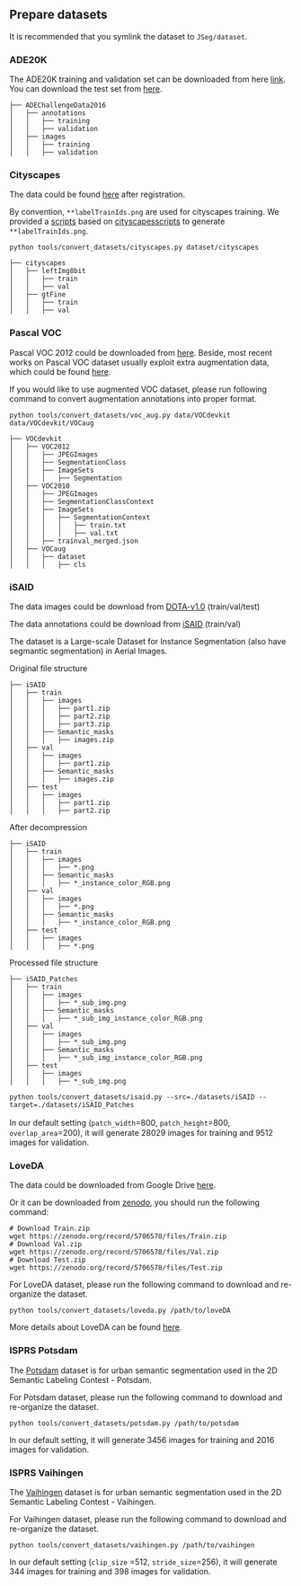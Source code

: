 ## Prepare datasets
It is recommended that you symlink the dataset to `JSeg/dataset`.

### ADE20K
The ADE20K training and validation set can be downloaded from here [link](http://data.csail.mit.edu/places/ADEchallenge/ADEChallengeData2016.zip).
You can download the test set from [here](http://data.csail.mit.edu/places/ADEchallenge/release_test.zip).
```
├── ADEChallengeData2016
│   ├── annotations
│   │   ├── training
│   │   ├── validation
│   ├── images
│   │   ├── training
│   │   ├── validation
```

### Cityscapes

The data could be found [here](https://www.cityscapes-dataset.com/downloads/) after registration.

By convention, `**labelTrainIds.png` are used for cityscapes training.
We provided a [scripts](https://github.com/open-mmlab/mmsegmentation/blob/master/tools/convert_datasets/cityscapes.py) based on [cityscapesscripts](https://github.com/mcordts/cityscapesScripts)
to generate `**labelTrainIds.png`.

```shell
python tools/convert_datasets/cityscapes.py dataset/cityscapes
```

```
├── cityscapes
│   ├── leftImg8bit
│   │   ├── train
│   │   ├── val
│   ├── gtFine
│   │   ├── train
│   │   ├── val
```


### Pascal VOC

Pascal VOC 2012 could be downloaded from [here](http://host.robots.ox.ac.uk/pascal/VOC/voc2012/VOCtrainval_11-May-2012.tar).
Beside, most recent works on Pascal VOC dataset usually exploit extra augmentation data, which could be found [here](http://www.eecs.berkeley.edu/Research/Projects/CS/vision/grouping/semantic_contours/benchmark.tgz).

If you would like to use augmented VOC dataset, please run following command to convert augmentation annotations into proper format.

```shell
python tools/convert_datasets/voc_aug.py data/VOCdevkit data/VOCdevkit/VOCaug
```


```
├── VOCdevkit
│   ├── VOC2012
│   │   ├── JPEGImages
│   │   ├── SegmentationClass
│   │   ├── ImageSets
│   │   │   ├── Segmentation
│   ├── VOC2010
│   │   ├── JPEGImages
│   │   ├── SegmentationClassContext
│   │   ├── ImageSets
│   │   │   ├── SegmentationContext
│   │   │   │   ├── train.txt
│   │   │   │   ├── val.txt
│   │   ├── trainval_merged.json
│   ├── VOCaug
│   │   ├── dataset
│   │   │   ├── cls
```

### iSAID

The data images could be download from [DOTA-v1.0](https://captain-whu.github.io/DOTA/dataset.html) (train/val/test)

The data annotations could be download from [iSAID](https://captain-whu.github.io/iSAID/dataset.html) (train/val)

The dataset is a Large-scale Dataset for Instance Segmentation (also have segmantic segmentation) in Aerial Images.

Original file structure
```
├── iSAID
│   ├── train
│   │   ├── images
│   │   │   ├── part1.zip
│   │   │   ├── part2.zip
│   │   │   ├── part3.zip
│   │   ├── Semantic_masks
│   │   │   ├── images.zip
│   ├── val
│   │   ├── images
│   │   │   ├── part1.zip
│   │   ├── Semantic_masks
│   │   │   ├── images.zip
│   ├── test
│   │   ├── images
│   │   │   ├── part1.zip
│   │   │   ├── part2.zip
```

After decompression
```
├── iSAID
│   ├── train
│   │   ├── images
│   │   │   ├── *.png
│   │   ├── Semantic_masks
│   │   │   ├── *_instance_color_RGB.png
│   ├── val
│   │   ├── images
│   │   │   ├── *.png
│   │   ├── Semantic_masks
│   │   │   ├── *_instance_color_RGB.png
│   ├── test
│   │   ├── images
│   │   │   ├── *.png
```

Processed file structure
```
├── iSAID_Patches
│   ├── train
│   │   ├── images
│   │   │   ├── *_sub_img.png
│   │   ├── Semantic_masks
│   │   │   ├── *_sub_img_instance_color_RGB.png
│   ├── val
│   │   ├── images
│   │   │   ├── *_sub_img.png
│   │   ├── Semantic_masks
│   │   │   ├── *_sub_img_instance_color_RGB.png
│   ├── test
│   │   ├── images
│   │   │   ├── *_sub_img.png
```

```shell
python tools/convert_datasets/isaid.py --src=./datasets/iSAID --target=./datasets/iSAID_Patches
```

In our default setting (`patch_width`=800, `patch_height`=800,　`overlap_area`=200), it will generate 28029 images for training and 9512 images for validation.

### LoveDA

The data could be downloaded from Google Drive [here](https://drive.google.com/drive/folders/1ibYV0qwn4yuuh068Rnc-w4tPi0U0c-ti?usp=sharing).

Or it can be downloaded from [zenodo](https://zenodo.org/record/5706578#.YZvN7SYRXdF), you should run the following command:

```shell
# Download Train.zip
wget https://zenodo.org/record/5706578/files/Train.zip
# Download Val.zip
wget https://zenodo.org/record/5706578/files/Val.zip
# Download Test.zip
wget https://zenodo.org/record/5706578/files/Test.zip
```

For LoveDA dataset, please run the following command to download and re-organize the dataset.

```shell
python tools/convert_datasets/loveda.py /path/to/loveDA
```

More details about LoveDA can be found [here](https://github.com/Junjue-Wang/LoveDA).

### ISPRS Potsdam

The [Potsdam](https://www.isprs.org/education/benchmarks/UrbanSemLab/2d-sem-label-potsdam.aspx)
dataset is for urban semantic segmentation used in the 2D Semantic Labeling Contest - Potsdam.

For Potsdam dataset, please run the following command to download and re-organize the dataset.

```shell
python tools/convert_datasets/potsdam.py /path/to/potsdam
```

In our default setting, it will generate 3456 images for training and 2016 images for validation.

### ISPRS Vaihingen

The [Vaihingen](https://www.isprs.org/education/benchmarks/UrbanSemLab/2d-sem-label-vaihingen.aspx)
dataset is for urban semantic segmentation used in the 2D Semantic Labeling Contest - Vaihingen.

For Vaihingen dataset, please run the following command to download and re-organize the dataset.

```shell
python tools/convert_datasets/vaihingen.py /path/to/vaihingen
```

In our default setting (`clip_size` =512, `stride_size`=256), it will generate 344 images for training and 398 images for validation.